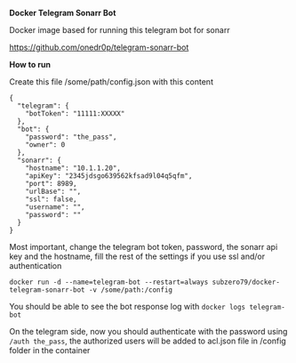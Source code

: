 **Docker Telegram Sonarr Bot**

Docker image based for running this telegram bot for sonarr 

https://github.com/onedr0p/telegram-sonarr-bot

**How to run**

Create this file /some/path/config.json with this content

```
{
  "telegram": {
    "botToken": "11111:XXXXX"
  },
  "bot": {
    "password": "the_pass",
    "owner": 0
  },
  "sonarr": {
    "hostname": "10.1.1.20",
    "apiKey": "2345jdsgo639562kfsad9l04q5qfm",
    "port": 8989,
    "urlBase": "",
    "ssl": false,
    "username": "",
    "password": ""
  }
}
```

Most important, change the telegram bot token, password, the sonarr api key and the hostname, fill the rest of the settings if you use ssl and/or authentication

```docker run -d --name=telegram-bot --restart=always subzero79/docker-telegram-sonarr-bot -v /some/path:/config```

You should be able to see the bot response log with ```docker logs telegram-bot```

On the telegram side, now you should authenticate with the password using ```/auth the_pass```, the authorized users will be added to acl.json file in /config folder in the container

